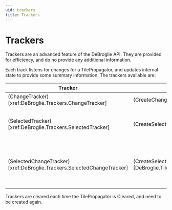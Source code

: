 ```yaml
---
uid: trackers
title: Trackers
---
```


Trackers
========

Trackers are an advanced feature of the DeBroglie API. They are provided for efficiency, and do no provide any additional information.

Each track listens for changes for a TilePropagator, and updates internal state to provide some summary information. The trackers available are:

|Tracker|Constructor|Description|
|-------|-----------|-----------|
|(ChangeTracker)[xref:DeBroglie.Trackers.ChangeTracker] |(CreateChangeTracker)[xref:DeBroglie.TilePropagator.CreateChangeTracker]|Tracks recently changed indices|
|(SelectedTracker)[xref:DeBroglie.Trackers.SelectedTracker] |(CreateSelectedTracker)[DeBroglie.TilePropagator.CreateSelectedTracker(DeBroglie.TilePropagatorTileSet)]|Tracks the banned/selected status of each tile with respect to a tileset.|
|(SelectedChangeTracker)[xref:DeBroglie.Trackers.SelectedChangeTracker] |(CreateSelectedChangeTracker)[DeBroglie.TilePropagator.CreateSelectedChangeTracker(DeBroglie.TilePropagatorTileSet,DeBroglie.Trackers.IQuadstateChanged)]|Runs a callback when the banned/selected status of tile changes with respect to a tileset|

Trackers are cleared each time the TilePropagator is Cleared, and need to be created again.